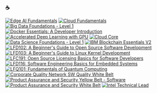 ### ☕

<!--START_SECTION:badges-->
[![Edge AI Fundamentals](https://images.credly.com/size/110x110/images/0c6886e7-d83f-4d5e-bd4f-dd98629eb6d4/iptp-edge-ai-fundiamentals.png)](http://www.credly.com/badges/e02b45cc-95f4-4606-bab4-f49d7fc87e5f "Edge AI Fundamentals")
[![Cloud Fundamentals](https://images.credly.com/size/110x110/images/78c62b9d-d7ce-4b6e-bd6f-cb10fe8cdcde/ipsp-cf-600px.png)](http://www.credly.com/badges/95da31c4-f33f-49e9-9faa-9481beee949c "Cloud Fundamentals")
[![Big Data Foundations - Level 1](https://images.credly.com/size/110x110/images/16d5a420-770b-4699-97ec-46708e3680c5/Big_Data_Found_Level_1_-_CC_-_2019.png)](http://www.credly.com/badges/1eb29970-b6eb-4d9d-8aa0-df893cbab95e "Big Data Foundations - Level 1")
[![Docker Essentials: A Developer Introduction](https://images.credly.com/size/110x110/images/08216781-93cb-4ba1-8110-8eb3401fa8ce/Docker_Essentials_-_ISDN.png)](http://www.credly.com/badges/1954a704-4966-4ea2-9127-71a60416eb47 "Docker Essentials: A Developer Introduction")
[![Accelerated Deep Learning with GPU](https://images.credly.com/size/110x110/images/4ec26fe5-fc52-4398-a675-7e77265f3b32/Accelerated_Deep_Learning_with_GPU.png)](http://www.credly.com/badges/e8129a5a-e74e-4cfd-abd2-358c85406af7 "Accelerated Deep Learning with GPU")
[![Cloud Core](https://images.credly.com/size/110x110/images/b0607951-b6f7-47d0-af16-7112971ab2ef/Cloud_Core_-_Developer_Skills_Network_-_v3.png)](http://www.credly.com/badges/2f20737a-301c-4413-b6e8-849c3a215824 "Cloud Core")
[![Data Science Foundations - Level 1](https://images.credly.com/size/110x110/images/5ca7b236-6105-4154-ba22-c8ae12ec1d8c/Data_Sci_Found_Level_1_-_CC_-_2019.png)](http://www.credly.com/badges/5e5ddc39-b1ac-41a2-94aa-ef336c1a2c5b "Data Science Foundations - Level 1")
[![IBM Blockchain Essentials V2](https://images.credly.com/size/110x110/images/2f9eee24-6834-4595-b2b6-e8e585190a0d/IBM-Blockchain-Essentials-V2.png)](http://www.credly.com/badges/666aa9b7-7ef2-4050-9ef2-cfff4abe6afd "IBM Blockchain Essentials V2")
[![LFD102: A Beginner's Guide to Open Source Software Development](https://images.credly.com/size/110x110/images/8d609bdc-7aea-480d-9fc8-78485af20828/LF_logobadge.png)](http://www.credly.com/badges/e69f2e96-f4ad-44fd-8ed9-5d96ea9730ad "LFD102: A Beginner's Guide to Open Source Software Development")
[![LFD103: A Beginner's Guide to Linux Kernel Development](https://images.credly.com/size/110x110/images/43062c7b-bef9-48af-8a69-4c2a47b311ba/LF_logobadge.png)](http://www.credly.com/badges/d3fe93a6-8e0f-47aa-9aee-23f78360c080 "LFD103: A Beginner's Guide to Linux Kernel Development")
[![LFC191: Open Source Licensing Basics for Software Developers](https://images.credly.com/size/110x110/images/4c76f677-fd18-4d7b-aec9-591123bfcc9a/Training_Badges_Master_osbestpractices.png)](http://www.credly.com/badges/cf754c1c-ee45-4ac6-b9b7-d8fa769c7b63 "LFC191: Open Source Licensing Basics for Software Developers")
[![LFD116: Software Engineering Basics for Embedded Systems](https://images.credly.com/size/110x110/images/f3c846bf-a56b-46ae-926c-b373f135703c/image.png)](http://www.credly.com/badges/50337fbd-adb6-4ec0-b45b-3260ce6c32af "LFD116: Software Engineering Basics for Embedded Systems")
[![LFQ101: Fundamentals of Quantum Computing](https://images.credly.com/size/110x110/images/e85903f3-153e-4ec4-bf39-53990a932e46/image.png)](http://www.credly.com/badges/aeccb113-822f-4a8b-a825-b68f5abf7f3e "LFQ101: Fundamentals of Quantum Computing")
[![Corporate Quality Network SW Quality White Belt](https://images.credly.com/size/110x110/images/ad0137fc-5446-41b8-9e6e-b6762ef61bb6/Corp_Quality_Ntwk_White_Belt_10-2021.png)](http://www.credly.com/badges/31cfd924-f266-41f6-a142-9347ac96b6c2 "Corporate Quality Network SW Quality White Belt")
[![Product Assurance and Security Yellow Belt - Software](https://images.credly.com/size/110x110/images/dffc58a0-7857-4c6d-829b-0e50694fb86c/yellow-sw-belt.png)](http://www.credly.com/badges/656ae309-6bd8-4b88-8cb2-b2bd8ddbd73c "Product Assurance and Security Yellow Belt - Software")
[![Product Assurance and Security White Belt](https://images.credly.com/size/110x110/images/463c9018-6b1d-49a3-b17b-565dfa8b019a/white-belt.png)](http://www.credly.com/badges/7ac00899-59d9-4cc6-b684-36bfcdedf460 "Product Assurance and Security White Belt")
[![Intel Technical Lead](https://images.credly.com/size/110x110/images/9844c716-1795-4561-9e4a-13bbbfcf2a37/Intel_Technical_Lead_09-2021.png)](http://www.credly.com/badges/44870edf-b81d-4458-b92b-2da3e1816f59 "Intel Technical Lead")
<!--END_SECTION:badges-->

<!--START_SECTION:gen-->

<!--END_SECTION:gen-->
